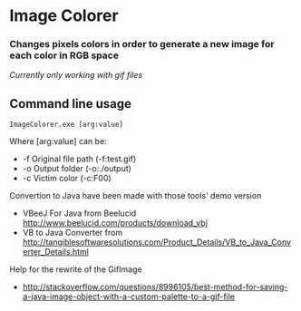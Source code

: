 # Image Colorer

### Changes pixels colors in order to generate a new image for each color in RGB space

*Currently only working with gif files*

## Command line usage

`ImageColorer.exe [arg:value]`

Where [arg:value] can be:

- -f Original file path (-f:test.gif)
- -o Output folder (-o:./output)
- -c Victim color (-c:F00)

Convertion to Java have been made with those tools' demo version

- VBeeJ For Java from Beelucid <http://www.beelucid.com/products/download_vbj>
- VB to Java Converter from <http://tangiblesoftwaresolutions.com/Product_Details/VB_to_Java_Converter_Details.html>

Help for the rewrite of the GifImage

- <http://stackoverflow.com/questions/8996105/best-method-for-saving-a-java-image-object-with-a-custom-palette-to-a-gif-file>
